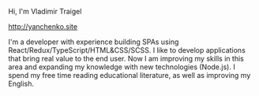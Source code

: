 Hi, I'm Vladimir Traigel

http://yanchenko.site

I'm a developer with experience building SPAs using React/Redux/TypeScript/HTML&CSS/SCSS. I like to develop applications that bring real value to the end user. Now I am improving my skills in this area and expanding my knowledge with new technologies (Node.js). I spend my free time reading educational literature, as well as improving my English.
